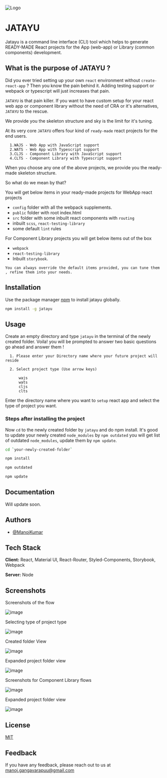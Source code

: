 
![Logo](https://images-wixmp-ed30a86b8c4ca887773594c2.wixmp.com/f/28c626b0-fa3b-4f3c-9023-32cce0c4df6d/d9hu0go-ecb1aeeb-a9c4-4907-9270-7c8df2b9f78a.jpg/v1/fill/w_1024,h_650,q_75,strp/jatayu_by_elcaide_d9hu0go-fullview.jpg?token=eyJ0eXAiOiJKV1QiLCJhbGciOiJIUzI1NiJ9.eyJzdWIiOiJ1cm46YXBwOjdlMGQxODg5ODIyNjQzNzNhNWYwZDQxNWVhMGQyNmUwIiwiaXNzIjoidXJuOmFwcDo3ZTBkMTg4OTgyMjY0MzczYTVmMGQ0MTVlYTBkMjZlMCIsIm9iaiI6W1t7ImhlaWdodCI6Ijw9NjUwIiwicGF0aCI6IlwvZlwvMjhjNjI2YjAtZmEzYi00ZjNjLTkwMjMtMzJjY2UwYzRkZjZkXC9kOWh1MGdvLWVjYjFhZWViLWE5YzQtNDkwNy05MjcwLTdjOGRmMmI5Zjc4YS5qcGciLCJ3aWR0aCI6Ijw9MTAyNCJ9XV0sImF1ZCI6WyJ1cm46c2VydmljZTppbWFnZS5vcGVyYXRpb25zIl19.ycEU5tS1rQuQH8FzGSXMtzFpmWVqNm-LjD_zj7BfZJU)

    
# JATAYU

Jatayu is a command line interface (CLI) tool which helps to generate READY-MADE React projects for the App (web-app) or Library (common components) development.

## What is the purpose of JATAYU ?

Did you ever tried setting up your own `react` environment without `create-react-app` ? Then you know the pain behind it. Adding testing support or webpack or typescript will just increases that pain.

`JATAYU` is that pain killer. If you want to have custom setup for your react web app or component library without the need of CRA or it's alternatives, `JATAYU` to the rescue.

We provide you the skeleton structure and sky is the limit for it's tuning.

At its very core `JATAYU` offers four kind of `ready-made` react projects for the end users.

```
  1.WAJS - Web App with JavaScript support
  2.WATS - Web App with Typescript support
  3.CLJS - Component Library with JavaScript support
  4.CLTS - Component Library with Typescript support
```

When you choose any one of the above projects, we provide you the ready-made skeleton structure.

So what do we mean by that? 

You will get below items in your ready-made projects for WebApp react projects

- `config` folder with all the webpack supplements.
- `public` folder with root index.html
- `src` folder with some inbuilt react components with `routing`
- inbuilt `scss`, `react-testing-library`
- some default `lint` rules

For Component Library projects you will get below items out of the box

- `webpack`
- `react-testing-library`
- Inbuilt `storybook`.

```
You can always override the default items provided, you can tune them , refine them into your needs.
```



## Installation

Use the package manager [npm](https://www.npmjs.com/) to install jatayu globally.

```bash
npm install -g jatayu
```


  
## Usage

Create an empty directory and type `jatayu` in the terminal of the newly created folder. Voila! you will be prompted to answer two basic questions go ahead and answer them !

```
  1. Please enter your Directory name where your future project will reside

  2. Select project type (Use arrow keys)

      wajs 
      wats 
      cljs 
      clts 
```

Enter the directory name where you want to `setup` react app and select the type of project you want.

### Steps after installing the project

Now `cd` to the newly created folder by `jatayu` and do npm install. It's good to update your newly created `node_modules` by `npm outdated` you will get list of outdated `node_modules`, update them by `npm update`.

```bash
cd `your-newly-created-folder`

npm install

npm outdated

npm update
```




  
## Documentation

Will update soon.

  
## Authors

- [@ManojKumar](https://github.com/manjureddy7)

## Tech Stack

**Client:** React, Material UI, React-Router, Styled-Components, Storybook, Webpack

**Server:** Node

  
## Screenshots

Screenshots of the flow

![image](https://user-images.githubusercontent.com/22653056/132514251-92123992-ca66-4789-a1fe-2d783e57896c.png)

Selecting type of project type

![image](https://user-images.githubusercontent.com/22653056/132514378-3dc7042d-b323-496d-8f70-f3ebfcd79b35.png)

Created folder View

![image](https://user-images.githubusercontent.com/22653056/132514452-4fe0d562-1622-4808-9cc4-41bb426417e5.png)

Expanded project folder view

![image](https://user-images.githubusercontent.com/22653056/132514522-44b0b01c-9a49-4100-a20e-13565a2537ed.png)


Screenshots for Component Library flows

![image](https://user-images.githubusercontent.com/22653056/132514826-a77a4d14-af01-42dd-a2fd-7e02a1292692.png)

Expanded project folder view

![image](https://user-images.githubusercontent.com/22653056/132514966-b2d5b68e-3bd4-4544-b7f4-9c6284f4b6d3.png)


  
## License

[MIT](https://choosealicense.com/licenses/mit/)

  
## Feedback

If you have any feedback, please reach out to us at manoj.gangavarapuu@gmail.com
